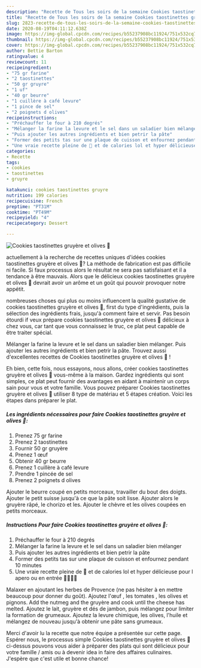 ```yaml
---
description: "Recette de Tous les soirs de la semaine Cookies taostinettes gruyère et olives 🧀"
title: "Recette de Tous les soirs de la semaine Cookies taostinettes gruyère et olives 🧀"
slug: 2823-recette-de-tous-les-soirs-de-la-semaine-cookies-taostinettes-gruyere-et-olives
date: 2020-08-19T04:11:12.638Z
image: https://img-global.cpcdn.com/recipes/b55237908bc11924/751x532cq70/cookies-taostinettes-gruyere-et-olives-🧀-photo-principale-de-la-recette.jpg
thumbnail: https://img-global.cpcdn.com/recipes/b55237908bc11924/751x532cq70/cookies-taostinettes-gruyere-et-olives-🧀-photo-principale-de-la-recette.jpg
cover: https://img-global.cpcdn.com/recipes/b55237908bc11924/751x532cq70/cookies-taostinettes-gruyere-et-olives-🧀-photo-principale-de-la-recette.jpg
author: Bettie Barton
ratingvalue: 4
reviewcount: 11
recipeingredient:
- "75 gr farine"
- "2 taostinettes"
- "50 gr gruyre"
- "1 uf"
- "40 gr beurre"
- "1 cuillère à café levure"
- "1 pince de sel"
- "2 poignets d olives"
recipeinstructions:
- "Préchauffer le four à 210 degrés"
- "Mélanger la farine la levure et le sel dans un saladier bien mélanger"
- "Puis ajouter les autres ingrédients et bien petrir la pâte"
- "Former des petits tas sur une plaque de cuisson et enfournez pendant 10 minutes"
- "Une vraie recette pleine de 🧀 et de calories lol et hyper délicieuse pour l apero ou en entrée 🤩😁✌🏻"
categories:
- Recette
tags:
- cookies
- taostinettes
- gruyre

katakunci: cookies taostinettes gruyre 
nutrition: 199 calories
recipecuisine: French
preptime: "PT31M"
cooktime: "PT49M"
recipeyield: "4"
recipecategory: Dessert

---
```



![Cookies taostinettes gruyère et olives 🧀](https://img-global.cpcdn.com/recipes/b55237908bc11924/751x532cq70/cookies-taostinettes-gruyere-et-olives-🧀-photo-principale-de-la-recette.jpg)

actuellement à la recherche de recettes uniques d'idées cookies taostinettes gruyère et olives 🧀? La méthode de fabrication est pas difficile ni facile. Si faux processus alors le résultat ne sera pas satisfaisant et il a tendance à être mauvais. Alors que le délicieux cookies taostinettes gruyère et olives 🧀 devrait avoir un arôme et un goût qui pouvoir provoquer notre appétit.

nombreuses choses qui plus ou moins influencent la qualité gustative de cookies taostinettes gruyère et olives 🧀, first du type d'ingrédients, puis la sélection des ingrédients frais, jusqu'à comment faire et servir. Pas besoin étourdi if veux prépare cookies taostinettes gruyère et olives 🧀 délicieux à chez vous, car tant que vous connaissez le truc, ce plat peut capable de être traiter spécial.

Mélanger la farine la levure et le sel dans un saladier bien mélanger. Puis ajouter les autres ingrédients et bien petrir la pâte. Trouvez aussi d&#39;excellentes recettes de Cookies taostinettes gruyère et olives 🧀 !


Eh bien, cette fois, nous essayons, nous allons, créer cookies taostinettes gruyère et olives 🧀 vous-même à la maison. Gardez ingrédients qui sont simples, ce plat peut fournir des avantages en aidant à maintenir un corps sain pour vous et votre famille. Vous pouvez préparer Cookies taostinettes gruyère et olives 🧀 utiliser 8 type de matériau et 5 étapes création. Voici les étapes dans préparer le plat.

<!--inarticleads1-->

##### Les ingrédients nécessaires pour faire Cookies taostinettes gruyère et olives 🧀:

1. Prenez 75 gr farine
1. Prenez 2 taostinettes
1. Fournir 50 gr gruyère
1. Prenez 1 œuf
1. Obtenir 40 gr beurre
1. Prenez 1 cuillère à café levure
1. Prendre 1 pincée de sel
1. Prenez 2 poignets d olives


Ajouter le beurre coupé en petits morceaux, travailler du bout des doigts. Ajouter le petit suisse jusqu&#39;à ce que la pâte soit lisse. Ajouter alors le gruyère râpé, le chorizo et les. Ajouter le chèvre et les olives coupées en petits morceaux. 

<!--inarticleads2-->

##### Instructions Pour faire Cookies taostinettes gruyère et olives 🧀:

1. Préchauffer le four à 210 degrés
1. Mélanger la farine la levure et le sel dans un saladier bien mélanger
1. Puis ajouter les autres ingrédients et bien petrir la pâte
1. Former des petits tas sur une plaque de cuisson et enfournez pendant 10 minutes
1. Une vraie recette pleine de 🧀 et de calories lol et hyper délicieuse pour l apero ou en entrée 🤩😁✌🏻


Malaxer en ajoutant les herbes de Provence (ne pas hésiter à en mettre beaucoup pour donner du goût). Ajoutez l&#39;œuf , les tomates , les olives et pignons. Add the nutmeg and the gruyère and cook until the cheese has melted. Ajoutez le lait, gruyère et dés de jambon, puis mélangez pour limiter la formation de grumeaux. Ajoutez la levure chimique, les olives, l&#39;huile et mélangez de nouveau jusqu&#39;à obtenir une pâte sans grumeaux. 


Merci d'avoir lu la recette que notre équipe a présentée sur cette page. Espérer nous, le processus simple Cookies taostinettes gruyère et olives 🧀 ci-dessus pouvons vous aider à préparer des plats qui sont délicieux pour votre famille / amis ou à devenir idea in faire des affaires culinaires. J'espère que c'est utile et bonne chance!
